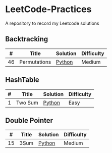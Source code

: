 # LeetCode-Practices
A repository to record my Leetcode solutions

## Backtracking
| # | Title |Solution |Difficulty |
|---| ----- | ---------- |---------- |
|46| Permutations | [Python](./46_Permutations.py)| Medium

## HashTable
| # | Title |Solution |Difficulty |
|---| ----- | ---------- |---------- |
|1 | Two Sum | [Python](./1_Two/Sum.py)| Easy

## Double Pointer
| # | Title |Solution |Difficulty |
|---| ----- | ---------- |---------- |
|15 | 3Sum | [Python](./15_3Sum.py)| Medium
